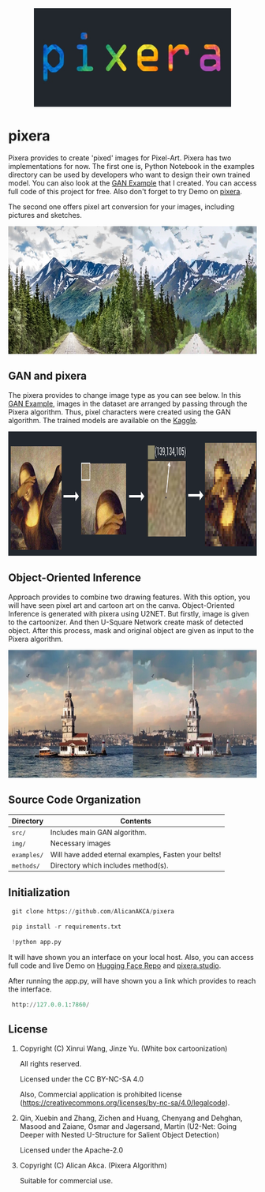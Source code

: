 <a name="logo"/>
<div align="center">
<a href="https://github.com/AlicanAKCA/pixera" target="_blank">
<img src="img/logo.jpg" alt="" width="400" height="200"></img>
</a>
</div>

# pixera
Pixera provides to create 'pixed' images for Pixel-Art. Pixera has two implementations for now. The first one is, Python Notebook in the examples directory can be used by developers who want to design their own trained model. You can also look at the [GAN Example](examples/GANExample1.ipynb) that I created. You can access full code of this project for free. Also don't forget to try Demo on [pixera](https://pixera.studio). 

The second one offers pixel art conversion for your images, including pictures and sketches. 

<a name="logo"/>
<div align="center">
<a href="https://github.com/AlicanAKCA/pixera" target="_blank">
<img src="img/example_2.jpg" alt="" width="777" height="259"></img>
</a>
</div>

## GAN and pixera

The pixera provides to change image type as you can see below. In this [GAN Example](/examples), images in the dataset are arranged by passing through the Pixera algorithm. Thus, pixel characters were created using the GAN algorithm. The trained models are available on the [Kaggle](https://www.kaggle.com/code/alicanakca/gan-example).

<a name="logo"/>
<div align="center">
<a href="https://github.com/AlicanAKCA/pixera" target="_blank">
<img src="img/method_1.png" alt="" width="1024" height="252"></img>
</a>
</div>

## Object-Oriented Inference

Approach provides to combine two drawing features. With this option, you will have seen pixel art and cartoon art on the canva. Object-Oriented Inference is generated with pixera using U2NET. But firstly, image is given to the cartoonizer. And then U-Square Network create mask of detected object. After this process, mask and original object are given as input to the Pixera algorithm. 

<a name="logo"/>
<div align="center">
<a href="https://github.com/AlicanAKCA/pixera" target="_blank">
<img src="img/example_3.jpg" alt="" width="935" height="259"></img>
</a>
</div>

## Source Code Organization

| Directory             | Contents                                                           |
| -                     | -                                                                  |
| `src/`                | Includes main GAN algorithm. |
| `img/`                | Necessary images |
| `examples/`           | Will have added eternal examples, Fasten your belts!  |
| `methods/`            | Directory which includes method(s).|

## Initialization

```python
 git clone https://github.com/AlicanAKCA/pixera
```
```python
 pip install -r requirements.txt
```
```python
 !python app.py
```
It will have shown you an interface on your local host. Also, you can access full code and live Demo on [Hugging Face Repo](https://huggingface.co/spaces/Alican/pixera) and [pixera.studio](https://pixera.studio/create.html).

After running the app.py, will have shown you a link which provides to reach the interface.

```python
 http://127.0.0.1:7860/
```
## License

1. Copyright (C) Xinrui Wang, Jinze Yu. (White box cartoonization)

     All rights reserved.
     
     Licensed under the CC BY-NC-SA 4.0
     
     Also, Commercial application is prohibited license (https://creativecommons.org/licenses/by-nc-sa/4.0/legalcode).

2. Qin, Xuebin and Zhang, Zichen and Huang, Chenyang and Dehghan, Masood and Zaiane, Osmar and Jagersand, Martin (U2-Net: Going Deeper with Nested U-Structure for Salient Object Detection)

     Licensed under the Apache-2.0 

3. Copyright (C) Alican Akca. (Pixera Algorithm)

     Suitable for commercial use.
